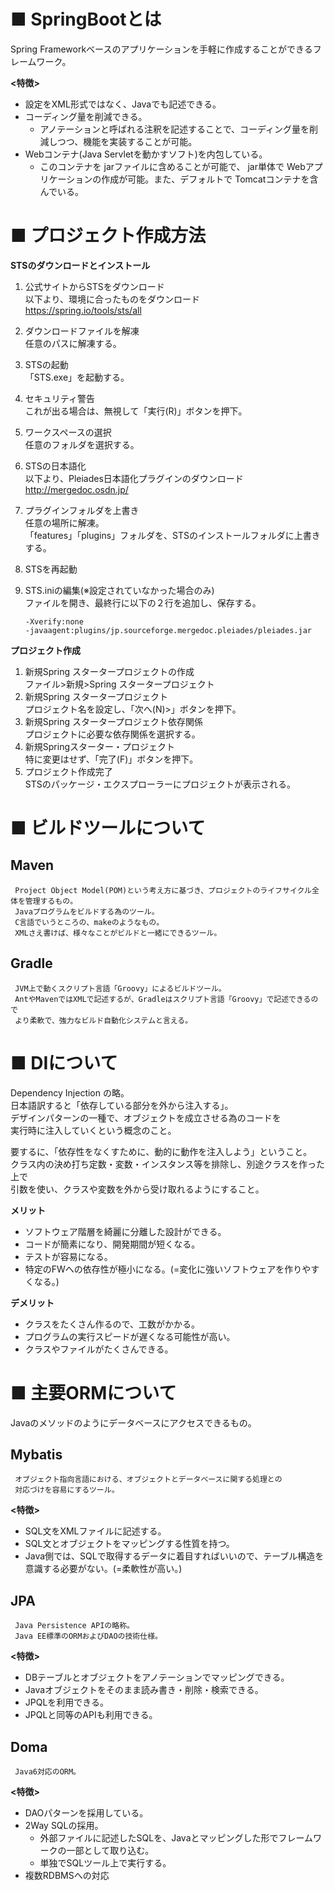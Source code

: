 # ■ SpringBootとは
  Spring Frameworkベースのアプリケーションを手軽に作成することができるフレームワーク。  

  **<特徴>**  
  * 設定をXML形式ではなく、Javaでも記述できる。  
  * コーディング量を削減できる。  
    * アノテーションと呼ばれる注釈を記述することで、コーディング量を削減しつつ、機能を実装することが可能。  
  * Webコンテナ(Java Servletを動かすソフト)を内包している。  
    * このコンテナを jarファイルに含めることが可能で、 jar単体で Webアプリケーションの作成が可能。また、デフォルトで Tomcatコンテナを含んでいる。

# ■ プロジェクト作成方法
**STSのダウンロードとインストール**
  1. 公式サイトからSTSをダウンロード  
     以下より、環境に合ったものをダウンロード  
     https://spring.io/tools/sts/all  
  2. ダウンロードファイルを解凍  
     任意のパスに解凍する。  
  3. STSの起動  
     「STS.exe」を起動する。  
  4. セキュリティ警告  
     これが出る場合は、無視して「実行(R)」ボタンを押下。  
  5. ワークスペースの選択  
     任意のフォルダを選択する。  
  6. STSの日本語化  
     以下より、Pleiades日本語化プラグインのダウンロード  
     http://mergedoc.osdn.jp/  
  7. プラグインフォルダを上書き  
     任意の場所に解凍。  
    「features」「plugins」フォルダを、STSのインストールフォルダに上書きする。  
  8. STSを再起動  

  9. STS.iniの編集(※設定されていなかった場合のみ)  
     ファイルを開き、最終行に以下の２行を追加し、保存する。   
     ```
     -Xverify:none  
     -javaagent:plugins/jp.sourceforge.mergedoc.pleiades/pleiades.jar
     ```  

**プロジェクト作成**
  1. 新規Spring スタータープロジェクトの作成  
     ファイル>新規>Spring スタータープロジェクト  
  2. 新規Spring スタータープロジェクト  
     プロジェクト名を設定し、「次へ(N)>」ボタンを押下。  
  3. 新規Spring スタータープロジェクト依存関係  
     プロジェクトに必要な依存関係を選択する。  
  4. 新規Springスターター・プロジェクト  
     特に変更はせず、「完了(F)」ボタンを押下。
  5. プロジェクト作成完了  
     STSのパッケージ・エクスプローラーにプロジェクトが表示される。

# ■ ビルドツールについて
  ## Maven  
     Project Object Model(POM)という考え方に基づき、プロジェクトのライフサイクル全体を管理するもの。  
     Javaプログラムをビルドする為のツール。  
     C言語でいうところの、makeのようなもの。  
     XMLさえ書けば、様々なことがビルドと一緒にできるツール。  
  ## Gradle  
     JVM上で動くスクリプト言語「Groovy」によるビルドツール。  
     AntやMavenではXMLで記述するが、Gradleはスクリプト言語「Groovy」で記述できるので  
     より柔軟で、強力なビルド自動化システムと言える。
     

# ■ DIについて  
  Dependency Injection の略。  
  日本語訳すると「依存している部分を外から注入する」。  
  デザインパターンの一種で、オブジェクトを成立させる為のコードを  
  実行時に注入していくという概念のこと。  
  
  要するに、「依存性をなくすために、動的に動作を注入しよう」ということ。  
  クラス内の決め打ち定数・変数・インスタンス等を排除し、別途クラスを作った上で  
  引数を使い、クラスや変数を外から受け取れるようにすること。  

  **メリット**  
  * ソフトウェア階層を綺麗に分離した設計ができる。  
  * コードが簡素になり、開発期間が短くなる。  
  * テストが容易になる。  
  * 特定のFWへの依存性が極小になる。(=変化に強いソフトウェアを作りやすくなる。)  

  **デメリット**  
  * クラスをたくさん作るので、工数がかかる。  
  * プログラムの実行スピードが遅くなる可能性が高い。  
  * クラスやファイルがたくさんできる。  

# ■ 主要ORMについて  
Javaのメソッドのようにデータベースにアクセスできるもの。
  ## Mybatis  
     オブジェクト指向言語における、オブジェクトとデータベースに関する処理との  
     対応づけを容易にするツール。  

  **<特徴>**  
  * SQL文をXMLファイルに記述する。  
  * SQL文とオブジェクトをマッピングする性質を持つ。  
  * Java側では、SQLで取得するデータに着目すればいいので、テーブル構造を意識する必要がない。(=柔軟性が高い。)

  ## JPA  
     Java Persistence APIの略称。  
     Java EE標準のORMおよびDAOの技術仕様。  

  **<特徴>**  
  * DBテーブルとオブジェクトをアノテーションでマッピングできる。  
  * Javaオブジェクトをそのまま読み書き・削除・検索できる。  
  * JPQLを利用できる。
  * JPQLと同等のAPIも利用できる。

  ## Doma  
     Java6対応のORM。

  **<特徴>**  
  * DAOパターンを採用している。
  * 2Way SQLの採用。
    * 外部ファイルに記述したSQLを、Javaとマッピングした形でフレームワークの一部として取り込む。
    * 単独でSQLツール上で実行する。
  * 複数RDBMSへの対応

